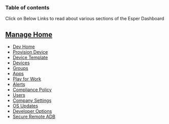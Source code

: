 ### Table of contents

Click on Below Links to read about various sections of the Esper Dashboard
<br />

##  [Manage Home](home-dashboard/index.md)
*   [Dev Home](home-dev/index.md)
*   [Provision Device](device-provisioning/index.md)
*   [Device Template](device-template/index.md)
*   [Devices](device-management/index.md)
*   [Groups](group-management/index.md)
*   [Apps](app-management/index.md)
*   [Play for Work](play-work/index.md)
*   [Alerts](alerts/index.md)
*   [Compliance Policy](policy-management/index.md)
*   [Users](user-management/index.md)
*   [Company Settings](enterprise-configuration/index.md)
*   [OS Updates](os-updates/index.md)
*   [Developer Options](developer-options/index.md)
*   [Secure Remote ADB](device-management/remote-adb.md)